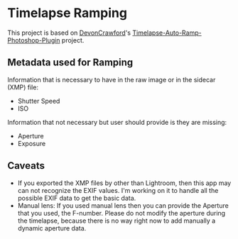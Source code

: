 # Timelapse Ramping

This project is based on [DevonCrawford](https://github.com/DevonCrawford)'s [Timelapse-Auto-Ramp-Photoshop-Plugin](https://github.com/DevonCrawford/Timelapse-Auto-Ramp-Photoshop-Plugin) project.

## Metadata used for Ramping
Information that is necessary to have in the raw image or in the sidecar (XMP) file:
   * Shutter Speed
   * ISO

Information that not necessary but user should provide is they are missing:
   * Aperture
   * Exposure

## Caveats
   * If you exported the XMP files by other than Lightroom, then this app may can not recognize the EXIF values. I'm working on it to handle all the possible EXIF data to get the basic data.
   * Manual lens: If you used manual lens then you can provide the Aperture that you used, the F-number. Please do not modify the aperture during the timelapse, because there is no way right now to add manually a dynamic aperture data.
